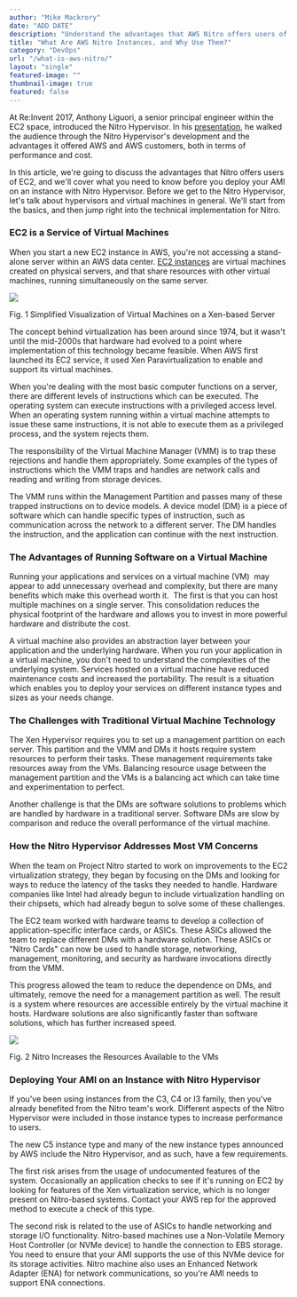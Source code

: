```yaml
---
author: "Mike Mackrory"
date: "ADD DATE"
description: "Understand the advantages that AWS Nitro offers users of EC2, and what you need to know before you deploy your AMI on an instance with Nitro Hypervisor."
title: "What Are AWS Nitro Instances, and Why Use Them?"
category: "DevOps"
url: "/what-is-aws-nitro/"
layout: "single"
featured-image: ""
thumbnail-image: true
featured: false
---
```


At Re:Invent 2017, Anthony Liguori, a senior principal engineer within the EC2 space, introduced the Nitro Hypervisor. In his [presentation](https://www.youtube.com/watch?v=LabltEXk0VQ), he walked the audience through the Nitro Hypervisor's development and the advantages it offered AWS and AWS customers, both in terms of performance and cost.

In this article, we're going to discuss the advantages that Nitro offers users of EC2, and we'll cover what you need to know before you deploy your AMI on an instance with Nitro Hypervisor. Before we get to the Nitro Hypervisor, let's talk about hypervisors and virtual machines in general. We'll start from the basics, and then jump right into the technical implementation for Nitro.

### EC2 is a Service of Virtual Machines

When you start a new EC2 instance in AWS, you're not accessing a stand-alone server within an AWS data center. [EC2 instances](/ec2-instances/) are virtual machines created on physical servers, and that share resources with other virtual machines, running simultaneously on the same server.

![](https://lh5.googleusercontent.com/Ul4u_ni52rg8NyA-UB7Buk9-hGNh-fC3ICcw_lZq-JRjZlxPKcoxyA3wew19ialIwXb_BtW_O5deDd44s2EUXMy4ox9UjPesJQmMDbVnpoaNUzpRGpQVEeULMr9TNr8nlW0HbA19)

Fig. 1 Simplified Visualization of Virtual Machines on a Xen-based Server

The concept behind virtualization has been around since 1974, but it wasn't until the mid-2000s that hardware had evolved to a point where implementation of this technology became feasible. When AWS first launched its EC2 service, it used Xen Paravirtualization to enable and support its virtual machines.

When you're dealing with the most basic computer functions on a server, there are different levels of instructions which can be executed. The operating system can execute instructions with a privileged access level. When an operating system running within a virtual machine attempts to issue these same instructions, it is not able to execute them as a privileged process, and the system rejects them.

The responsibility of the Virtual Machine Manager (VMM) is to trap these rejections and handle them appropriately. Some examples of the types of instructions which the VMM traps and handles are network calls and reading and writing from storage devices.

The VMM runs within the Management Partition and passes many of these trapped instructions on to device models. A device model (DM) is a piece of software which can handle specific types of instruction, such as communication across the network to a different server. The DM handles the instruction, and the application can continue with the next instruction.

### The Advantages of Running Software on a Virtual Machine

Running your applications and services on a virtual machine (VM)  may appear to add unnecessary overhead and complexity, but there are many benefits which make this overhead worth it.  The first is that you can host multiple machines on a single server. This consolidation reduces the physical footprint of the hardware and allows you to invest in more powerful hardware and distribute the cost.

A virtual machine also provides an abstraction layer between your application and the underlying hardware. When you run your application in a virtual machine, you don't need to understand the complexities of the underlying system. Services hosted on a virtual machine have reduced maintenance costs and increased the portability. The result is a situation which enables you to deploy your services on different instance types and sizes as your needs change.

### The Challenges with Traditional Virtual Machine Technology

The Xen Hypervisor requires you to set up a management partition on each server. This partition and the VMM and DMs it hosts require system resources to perform their tasks. These management requirements take resources away from the VMs. Balancing resource usage between the management partition and the VMs is a balancing act which can take time and experimentation to perfect.

Another challenge is that the DMs are software solutions to problems which are handled by hardware in a traditional server. Software DMs are slow by comparison and reduce the overall performance of the virtual machine.

### How the Nitro Hypervisor Addresses Most VM Concerns

When the team on Project Nitro started to work on improvements to the EC2 virtualization strategy, they began by focusing on the DMs and looking for ways to reduce the latency of the tasks they needed to handle. Hardware companies like Intel had already begun to include virtualization handling on their chipsets, which had already begun to solve some of these challenges.

The EC2 team worked with hardware teams to develop a collection of application-specific interface cards, or ASICs. These ASICs allowed the team to replace different DMs with a hardware solution. These ASICs or "Nitro Cards" can now be used to handle storage, networking, management, monitoring, and security as hardware invocations directly from the VMM.

This progress allowed the team to reduce the dependence on DMs, and ultimately, remove the need for a management partition as well. The result is a system where resources are accessible entirely by the virtual machine it hosts. Hardware solutions are also significantly faster than software solutions, which has further increased speed.

![](https://lh3.googleusercontent.com/c776WRvZwKFvw9flBk1FfsvMcGUeS2byd6W9K6JOocgsF3dZyOM7Ck3OGFUlczwAm9qe7CaeqrvPPyszqBeCvv87BYbqtGbNroyaCgoZI8gf_NOf1830zakKF6n4HDKnIWTs1rbr)

Fig. 2 Nitro Increases the Resources Available to the VMs

### Deploying Your AMI on an Instance with Nitro Hypervisor

If you've been using instances from the C3, C4 or I3 family, then you've already benefited from the Nitro team's work. Different aspects of the Nitro Hypervisor were included in those instance types to increase performance to users.

The new C5 instance type and many of the new instance types announced by AWS include the Nitro Hypervisor, and as such, have a few requirements.

The first risk arises from the usage of undocumented features of the system. Occasionally an application checks to see if it's running on EC2 by looking for features of the Xen virtualization service, which is no longer present on Nitro-based systems. Contact your AWS rep for the approved method to execute a check of this type.

The second risk is related to the use of ASICs to handle networking and storage I/O functionality. Nitro-based machines use a Non-Volatile Memory Host Controller (or NVMe device) to handle the connection to EBS storage. You need to ensure that your AMI supports the use of this NVMe device for its storage activities. Nitro machine also uses an Enhanced Network Adapter (ENA) for network communications, so you're AMI needs to support ENA connections.
